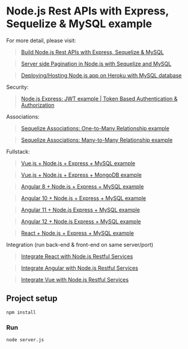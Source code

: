 # Node.js Rest APIs with Express, Sequelize & MySQL example

For more detail, please visit:

> [Build Node.js Rest APIs with Express, Sequelize & MySQL](https://remider.com/node-js-express-sequelize-mysql/)

> [Server side Pagination in Node.js with Sequelize and MySQL](https://remider.com/node-js-sequelize-pagination-mysql/)

> [Deploying/Hosting Node.js app on Heroku with MySQL database](https://remider.com/deploy-node-js-app-heroku-cleardb-mysql/)

Security:

> [Node.js Express: JWT example | Token Based Authentication & Authorization](https://remider.com/node-js-jwt-authentication-mysql/)

Associations:

> [Sequelize Associations: One-to-Many Relationship example](https://remider.com/sequelize-associate-one-to-many/)

> [Sequelize Associations: Many-to-Many Relationship example](https://remider.com/sequelize-associate-many-to-many/)

Fullstack:

> [Vue.js + Node.js + Express + MySQL example](https://remider.com/vue-js-node-js-express-mysql-crud-example/)

> [Vue.js + Node.js + Express + MongoDB example](https://remider.com/vue-node-express-mongodb-mevn-crud/)

> [Angular 8 + Node.js + Express + MySQL example](https://remider.com/angular-node-express-mysql/)

> [Angular 10 + Node.js + Express + MySQL example](https://remider.com/angular-10-node-js-express-mysql/)

> [Angular 11 + Node.js Express + MySQL example](https://remider.com/angular-11-node-js-express-mysql/)

> [Angular 12 + Node.js Express + MySQL example](https://remider.com/angular-12-node-js-express-mysql/)

> [React + Node.js + Express + MySQL example](https://remider.com/react-node-express-mysql/)

Integration (run back-end & front-end on same server/port)

> [Integrate React with Node.js Restful Services](https://remider.com/integrate-react-express-same-server-port/)

> [Integrate Angular with Node.js Restful Services](https://remider.com/integrate-angular-10-node-js/)

> [Integrate Vue with Node.js Restful Services](https://remider.com/serve-vue-app-express/)

## Project setup

```
npm install
```

### Run

```
node server.js
```
